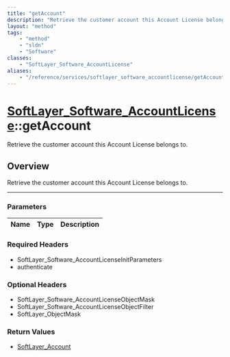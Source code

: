 ```yaml
---
title: "getAccount"
description: "Retrieve the customer account this Account License belongs to."
layout: "method"
tags:
    - "method"
    - "sldn"
    - "Software"
classes:
    - "SoftLayer_Software_AccountLicense"
aliases:
    - "/reference/services/softlayer_software_accountlicense/getAccount"
---
```

# [SoftLayer_Software_AccountLicense](/reference/services/SoftLayer_Software_AccountLicense)::getAccount

Retrieve the customer account this Account License belongs to.


## Overview 
Retrieve the customer account this Account License belongs to.

-----

### Parameters 
|Name | Type | Description |
| --- | --- | --- |


### Required Headers
* SoftLayer_Software_AccountLicenseInitParameters
* authenticate


### Optional Headers
* SoftLayer_Software_AccountLicenseObjectMask
* SoftLayer_Software_AccountLicenseObjectFilter
* SoftLayer_ObjectMask

### Return Values
* <a href='/reference/datatypes/SoftLayer_Account'>SoftLayer_Account </a>




